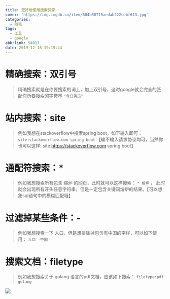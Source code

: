 ```yaml
---
title: 更好地使用搜索引擎
cover: 'https://img.imgdb.cn/item/604b88715aedab222cebf613.jpg'
categories:
  - 随笔
tags:
  - 工具
  - google
abbrlink: 54013
date: 2019-12-18 19:19:44
---
```


# 精确搜索：双引号
> 精确搜索就是在你要搜索的词上，加上双引号，这时google就会完全的匹配你所要搜索的字符串
`"今日黄瓜"`

# 站内搜索：site
> 例如我想在stackoverflow中搜索spring boot，如下输入即可：
`site:stackoverflow.com spring boot` 【输不输入请求协议均可，当然你也可以这样: site:https://stackoverflow.com spring boot】

# 通配符搜索：*
> 例如我想搜索所有包含 熔炉 的网页，此时就可以这样搜索：
`* 熔炉` ， 此时就会出现所有开头任意字符串，但是一定包含关键词熔炉的结果。【可以想象sql语句中的模糊匹配哦】

# 过滤掉某些条件：-
> 例如我想搜索一下 人口，但是想排除掉包含有中国的字样，可以如下使用：
> `人口 -中国`

# 搜索文档：filetype
> 例如我想搜索关于 golang 语言的pdf文档，应该如下搜索：
> `filetype:pdf golang`


![](https://img.imgdb.cn/item/604b8d115aedab222cee6950.png)
